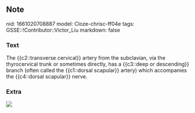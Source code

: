 ## Note
nid: 1661020708887
model: Cloze-chrisc-ff04e
tags: GSSE::!Contributor::Victor_Liu
markdown: false

### Text
The {{c2::transverse cervical}} artery from the subclavian, via the thyrocervical trunk or sometimes directly, has a {{c3::deep or descending}} branch (often called the {{c1::dorsal scapular}} artery) which accompanies the {{c4::dorsal scapular}} nerve.

### Extra
<img src="vT9xmAsAlln5AudVBPjoIg.png">
